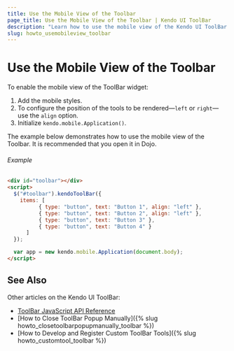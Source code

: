 ```yaml
---
title: Use the Mobile View of the Toolbar
page_title: Use the Mobile View of the Toolbar | Kendo UI ToolBar
description: "Learn how to use the mobile view of the Kendo UI ToolBar widget."
slug: howto_usemobileview_toolbar
---
```


# Use the Mobile View of the Toolbar

To enable the mobile view of the ToolBar widget:

1. Add the mobile styles.
2. To configure the position of the tools to be rendered&mdash;`left` or `right`&mdash;use the `align` option.
3. Initialize `kendo.mobile.Application()`.

The example below demonstrates how to use the mobile view of the Toolbar. It is recommended that you open it in Dojo.

###### Example

```html
<div id="toolbar"></div>
<script>
  $("#toolbar").kendoToolBar({
    items: [
          { type: "button", text: "Button 1", align: "left" },
          { type: "button", text: "Button 2", align: "left" },
          { type: "button", text: "Button 3" },
          { type: "button", text: "Button 4" }
      ]
  });

  var app = new kendo.mobile.Application(document.body);
</script>
```

## See Also

Other articles on the Kendo UI ToolBar:

* [ToolBar JavaScript API Reference](/api/javascript/ui/toolbar)
* [How to Close ToolBar Popup Manually]({% slug howto_closetoolbarpopupmanually_toolbar %})
* [How to Develop and Register Custom ToolBar Tools]({% slug howto_customtool_toolbar %})
